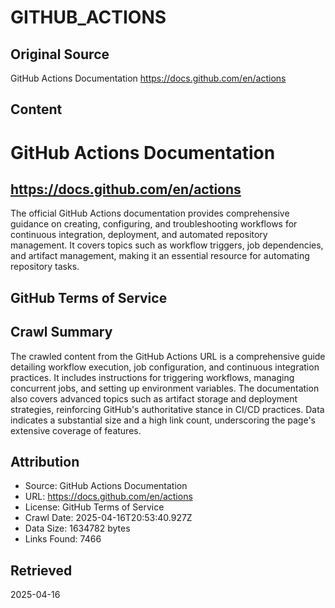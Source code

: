 # GITHUB_ACTIONS

## Original Source
GitHub Actions Documentation
https://docs.github.com/en/actions

## Content
# GitHub Actions Documentation
## https://docs.github.com/en/actions
The official GitHub Actions documentation provides comprehensive guidance on creating, configuring, and troubleshooting workflows for continuous integration, deployment, and automated repository management. It covers topics such as workflow triggers, job dependencies, and artifact management, making it an essential resource for automating repository tasks.
## GitHub Terms of Service



## Crawl Summary
The crawled content from the GitHub Actions URL is a comprehensive guide detailing workflow execution, job configuration, and continuous integration practices. It includes instructions for triggering workflows, managing concurrent jobs, and setting up environment variables. The documentation also covers advanced topics such as artifact storage and deployment strategies, reinforcing GitHub's authoritative stance in CI/CD practices. Data indicates a substantial size and a high link count, underscoring the page's extensive coverage of features.

## Attribution
- Source: GitHub Actions Documentation
- URL: https://docs.github.com/en/actions
- License: GitHub Terms of Service
- Crawl Date: 2025-04-16T20:53:40.927Z
- Data Size: 1634782 bytes
- Links Found: 7466

## Retrieved
2025-04-16

